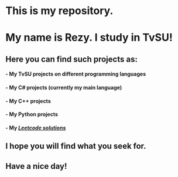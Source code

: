 # This is my repository.  
# My name is Rezy. I study in TvSU!

## Here you can find such projects as:

#### - My TvSU projects on different programming languages
#### - My C# projects (currently my main language)
#### - My C++ projects
#### - My Python projects
#### - My *[Leetcode solutions](https://leetcode.com/RezyIGL/)*

## I hope you will find what you seek for.
## Have a nice day!